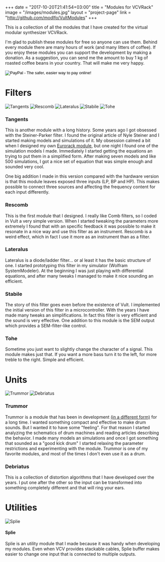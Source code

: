 +++
date = "2017-10-20T21:41:54+03:00"
title = "Modules for VCVRack"
image = "/images/modules.jpg"
layout = "project-page"
link = "http://github.com/modlfo/VultModules"
+++

This is a collection of all the modules that I have created for the virtual modular synthesizer VCVRack.

<!--more-->

I'm glad to publish these modules for free so anyone can use them. Behind every module there are many hours of work (and many litters of coffee). If you enjoy these modules you can support the development by making a donation. As a suggestion, you can send me the amount to buy 1 kg of roasted coffee beans in your country. That will make me very happy.

<form action="https://www.paypal.com/cgi-bin/webscr" method="post" target="_top">
<input type="hidden" name="cmd" value="_s-xclick">
<input type="hidden" name="hosted_button_id" value="RRMY2QPYEZT2S">
<input type="image" src="https://www.paypalobjects.com/en_US/i/btn/btn_donate_LG.gif" border="0" name="submit" alt="PayPal - The safer, easier way to pay online!">
<img alt="" border="0" src="https://www.paypalobjects.com/en_US/i/scr/pixel.gif" width="1" height="1">
</form>

# Filters


![Tangents](https://github.com/modlfo/VultModules/blob/master/images/Tangents-render.png?raw=true)
![Rescomb](https://github.com/modlfo/VultModules/blob/master/images/Rescomb-render.png?raw=true)
![Lateralus](https://github.com/modlfo/VultModules/blob/master/images/Lateralus-render.png?raw=true)
![Stabile](https://github.com/modlfo/VultModules/blob/master/images/Stabile-render.png?raw=true)
![Tohe](https://github.com/modlfo/VultModules/blob/master/images/Tohe-render.png?raw=true)

### Tangents
This is another module with a long history. Some years ago I got obsessed with the Steiner-Parker filter. I found the original article of Nyle Steiner and I started making models and simulations of it. My obsession calmed a bit when I designed my own [Eurorack module](/projects/vult-analog-steiner-parker/), but one night I found one of the simulation models I made. Immediately I started getting the equations an trying to put them in a simplified form. After making seven models and like 500 simulations, I got a nice set of equation that was simple enough and sounded very cool.

One big addition I made in this version compared with the hardware version is that this module leaves exposed three inputs (LP, BP and HP). This makes possible to connect three sources and affecting the frequency content for each input differently.

### Rescomb

This is the first module that I designed. I really like Comb filters, so I coded in Vult a very simple version. When I started tweaking the parameters more extremely I found that with an specific feedback it was possible to make it resonate in a nice way and use this filter as an instrument. Rescomb is a weird effect, which in fact I use it more as an instrument than as a filter.

### Lateralus

Lateralus is a diode/ladder filter... or al least it has the basic structure of one. I started prototyping this filter in my simulator (Wolfram SystemModeler). At the beginning I was just playing with differential equations, and after many tweaks I managed to make it nice sounding an efficient.

### Stabile

The story of this filter goes even before the existence of Vult. I implemented the initial version of this filter in a microcontroller. With the years I have made many tweaks an simplifications. In fact this filter is very efficient and the sound is very effective. One addition to this module is the SEM output which provides a SEM-filter-like control.

### Tohe

Sometime you just want to slightly change the character of a signal. This module makes just that. If you want a more bass turn it to the left, for more treble to the right. Simple and efficient.

# Units

![Trummor](https://github.com/modlfo/VultModules/blob/master/images/Trummor-render.png?raw=true)
![Debriatus](https://github.com/modlfo/VultModules/blob/master/images/Debriatus-render.png?raw=true)

### Trummor

Trummor is a module that has been in development [(in a different form)](/projects/vult-analog-module/) for a long time. I wanted something compact and effective to make drum sounds. But I wanted it to have some "feeling". For that reason I started analyzing the schematics of drum machines and reading articles describing the behavior. I made many models an simulations and once I got something that sounded as a "good kick drum" I started relaxing the parameter restrictions and experimenting with the module. Trummor is one of my favorite modules, and most of the times I don't even use it as a drum.

### Debriatus

This is a collection of distortion algorithms that I have developed over the years. I put one after the other so the input can be transformed into something completely different and that will ring your ears.

# Utilities
![Splie](https://github.com/modlfo/VultModules/blob/master/images/Splie-render.png?raw=true)

#### Splie

Splie is an utility module that I made because it was handy when developing my modules. Even when VCV provides stackable cables, Splie buffer makes easier to change one input that is connected to multiple outputs.

